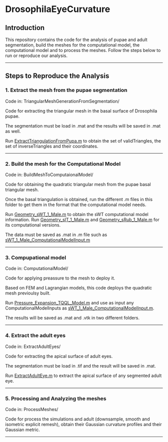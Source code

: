# DrosophilaEyeCurvature

## Introduction

This repository contains the code for the analysis of pupae and adult segmentation, build the meshes for the computational model, the computational model and to process the meshes. Follow the steps below to run or reproduce our analysis.

---

## Steps to Reproduce the Analysis

### 1. Extract the mesh from the pupae segmentation

Code in: TriangularMeshGenerationFromSegmentation/

Code for extracting the triangular mesh in the basal surface of Drosophila pupae. 

The segmentation must be load in .mat and the results will be saved in .mat as well.

Run [ExtractTriangulationFromPupa.m](TriangularMeshGenerationFromSegmentation/ExtractTriangulationFromPupa.m)
 to obtain the set of validTriangles, the set of inverseTriangles and their coordinates.

---

### 2. Build the mesh for the Computational Model

Code in: BuildMeshToComputaionalModel/

Code for obtaining the quadratic triangular mesh from the pupae basal triangular mesh.

Once the basal triangulation is obtained, run the different .m files in this folder to get them in the format that the computational model needs.

Run [Geometry_sWT_1_Male.m](BuildMeshToComputaionalModel/Geometry_sWT_1_Male.m) to obtain the sWT computational model information. Run [Geometry_sIT_1_Male.m](BuildMeshToComputaionalModel/Geometry_sIT_1_Male.m) and [Geometry_sRub_1_Male.m](BuildMeshToComputaionalModel/Geometry_sRub_1_Male.m) for its computational versions.

The data must be saved as .mat in .m file such as [sWT_1_Male_ComputationalModelInput.m](BuildMeshToComputaionalModel/sWT_1_Male_ComputationalModelInput.m)

---

### 3. Compupational model

Code in: ComputationalModel/

Code for applying preassure to the mesh to deploy it.

Based on FEM and Lagrangian models, this code deploys the quadratic mesh previoulsy built.

Run [Pressure_Expansion_TQQL_Model.m](BuildMeshToComputaionalModel/Pressure_Expansion_TQQL_Model.m) and use as input any ComputationalModelInputs as [sWT_1_Male_ComputationalModelInput.m](BuildMeshToComputaionalModel/sWT_1_Male_ComputationalModelInput.m).

The results will be saved as .mat and .vtk in two different folders.

---

### 4. Extract the adult eyes

Code in: ExtractAdultEyes/

Code for extracting the apical surface of adult eyes.

The segmentation must be load in .tif and the result will be saved in .mat.

Run [ExtractAdultEye.m](BuildMeshToComputaionalModel/ExtractAdultEye.m) to extract the apical surface of any segmented adult eye.

---

### 5. Processing and Analyzing the meshes

Code in: ProcessMeshes/

Code for process the simulations and adult (downsample, smooth and isometric explicit remesh), obtain their Gaussian curvature profiles and their Gaussian metric.

---

